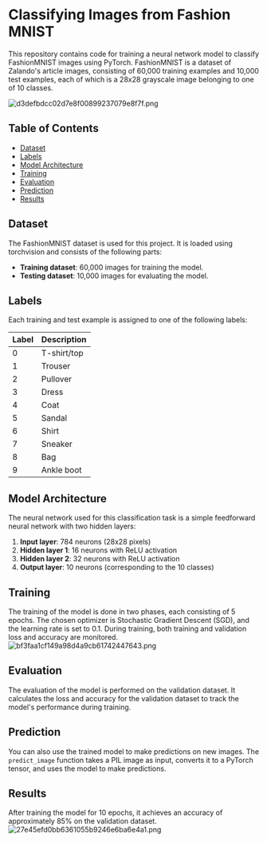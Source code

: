 # Classifying Images from Fashion MNIST

This repository contains code for training a neural network model to classify FashionMNIST images using PyTorch. FashionMNIST is a dataset of Zalando's article images, consisting of 60,000 training examples and 10,000 test examples, each of which is a 28x28 grayscale image belonging to one of 10 classes.

![d3defbdcc02d7e8f00899237079e8f7f.png](https://imgtr.ee/images/2023/09/23/d3defbdcc02d7e8f00899237079e8f7f.png)

## Table of Contents

- [Dataset](#dataset)
- [Labels](#labels)
- [Model Architecture](#model-architecture)
- [Training](#training)
- [Evaluation](#evaluation)
- [Prediction](#prediction)
- [Results](#results)


## Dataset

The FashionMNIST dataset is used for this project. It is loaded using torchvision and consists of the following parts:

- **Training dataset**: 60,000 images for training the model.
- **Testing dataset**: 10,000 images for evaluating the model.

## Labels

Each training and test example is assigned to one of the following labels:

| Label | Description |
| --- | --- |
| 0 | T-shirt/top |
| 1 | Trouser |
| 2 | Pullover |
| 3 | Dress |
| 4 | Coat |
| 5 | Sandal |
| 6 | Shirt |
| 7 | Sneaker |
| 8 | Bag |
| 9 | Ankle boot |

## Model Architecture

The neural network used for this classification task is a simple feedforward neural network with two hidden layers:

1. **Input layer**: 784 neurons (28x28 pixels)
2. **Hidden layer 1**: 16 neurons with ReLU activation
3. **Hidden layer 2**: 32 neurons with ReLU activation
4. **Output layer**: 10 neurons (corresponding to the 10 classes)

## Training

The training of the model is done in two phases, each consisting of 5 epochs. The chosen optimizer is Stochastic Gradient Descent (SGD), and the learning rate is set to 0.1. During training, both training and validation loss and accuracy are monitored.
![bf3faa1cf149a98d4a9cb61742447643.png](https://imgtr.ee/images/2023/09/23/bf3faa1cf149a98d4a9cb61742447643.png)

## Evaluation

The evaluation of the model is performed on the validation dataset. It calculates the loss and accuracy for the validation dataset to track the model's performance during training.

## Prediction

You can also use the trained model to make predictions on new images. The `predict_image` function takes a PIL image as input, converts it to a PyTorch tensor, and uses the model to make predictions.

## Results

After training the model for 10 epochs, it achieves an accuracy of approximately 85% on the validation dataset.
![27e45efd0bb6361055b9246e6ba6e4a1.png](https://imgtr.ee/images/2023/09/23/27e45efd0bb6361055b9246e6ba6e4a1.png)

